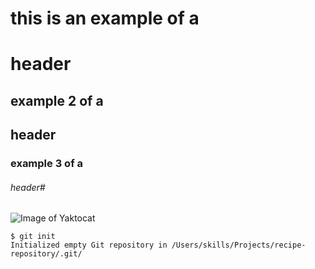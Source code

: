 # this is an example of a <h1> header
## example 2 of a <h2> header
### example 3 of a <h6> header#
![Image of Yaktocat](https://octodex.github.com/images/yaktocat.png) 
```
$ git init
Initialized empty Git repository in /Users/skills/Projects/recipe-repository/.git/
```
